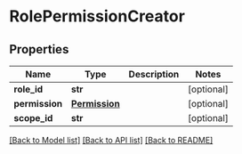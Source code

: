 # RolePermissionCreator

## Properties
Name | Type | Description | Notes
------------ | ------------- | ------------- | -------------
**role_id** | **str** |  | [optional] 
**permission** | [**Permission**](Permission.md) |  | [optional] 
**scope_id** | **str** |  | [optional] 

[[Back to Model list]](../README.md#documentation-for-models) [[Back to API list]](../README.md#documentation-for-api-endpoints) [[Back to README]](../README.md)



